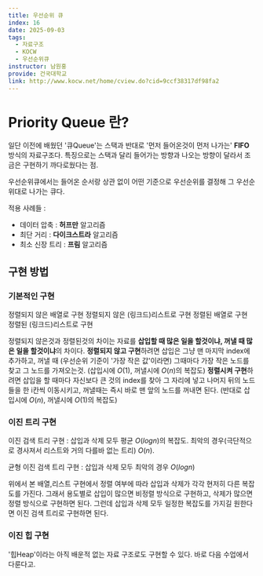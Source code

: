 ```yaml
---
title: 우선순위 큐
index: 16
date: 2025-09-03
tags:
  - 자료구조
  - KOCW
  - 우선순위큐
instructor: 남원홍
provide: 건국대학교
link: http://www.kocw.net/home/cview.do?cid=9ccf38317df98fa2
---
```

# Priority Queue 란?
일단 이전에 배웠던 '큐Queue'는 스택과 반대로 '먼저 들어온것이 먼저 나가는' **FIFO** 방식의 자료구조다.
특징으로는 스택과 달리 들어가는 방향과 나오는 방향이 달라서 조금은 구현하기 까다로웠다는 점.

우선순위큐에서는 들어온 순서랑 상관 없이 어떤 기준으로 우선순위를 결정해 그 우선순위대로 나가는 큐다.

적용 사례들 :
- 데이터 압축 : **허프만** 알고리즘
- 최단 거리 : **다이크스트라** 알고리즘
- 최소 신장 트리 : **프림** 알고리즘

## 구현 방법
### 기본적인 구현
정렬되지 않은 배열로 구현 
정렬되지 않은 (링크드)리스트로 구현
정렬된 배열로 구현
정렬된 (링크드)리스트로 구현

정렬되지 않은것과 정렬된것의 차이는 자료를 **삽입할 때 많은 일을 할것이냐, 꺼낼 때 많은 일을 할것이냐**의 차이다.
**정렬되지 않고 구현**하려면 삽입은 그냥 맨 마지막 index에 추가하고, 꺼낼 때 (우선순위 기준이 '가장 작은 값'이라면) 그때마다 가장 작은 노드를 찾고 그 노드를 가져오는것. (삽입시에 $O(1)$, 꺼낼시에 $O(n)$의 복잡도)
**정렬시켜 구현**하려면 삽입을 할 때마다 자신보다 큰 것의 index를 찾아 그 자리에 넣고 나머지 뒤의 노드들을 한 i칸씩 이동시키고, 꺼낼때는 즉시 바로 맨 앞의 노드를 꺼내면 된다. (반대로 삽입시에 $O(n)$, 꺼낼시에 $O(1)$의 복잡도)

### 이진 트리 구현
이진 검색 트리 구현 : 
삽입과 삭제 모두 평균 $O(logn)$의 복잡도. 
최악의 경우(극단적으로 경사져서 리스트와 거의 다를바 없는 트리) $O(n)$.

균형 이진 검색 트리 구현 : 
삽입과 삭제 모두 최악의 경우 $O(logn)$

위에서 본 배열,리스트 구현에서 정렬 여부에 따라 삽입과 삭제가 각각 현저히 다른 복잡도를 가진다.
그래서 용도별로 삽입이 많으면 비정렬 방식으로 구현하고, 삭제가 많으면 정렬 방식으로 구현하면 된다.
그런데 삽입과 삭제 모두 일정한 복잡도를 가지길 원한다면 이진 검색 트리로 구현하면 된다.
### 이진 힙 구현
'힙Heap'이라는 아직 배운적 없는 자료 구조로도 구현할 수 있다.
바로 다음 수업에서 다룬다고.


